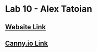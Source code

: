 # Lab 10 - Alex Tatoian
## [Website Link](https://balexdalex42.github.io/cse110_lab10/)
## [Canny.io Link](https://cse110-lab10-balexdalex42.canny.io/)
